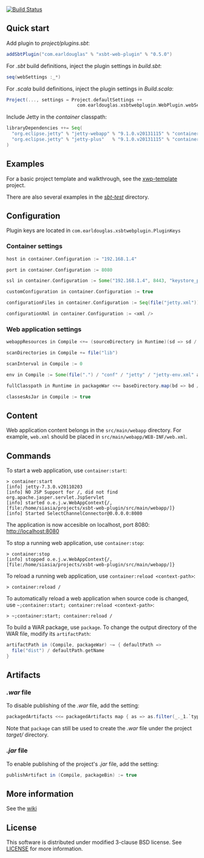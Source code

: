 [![Build Status](http://jenkins.jamestastic.com/job/xsbt-web-plugin/badge/icon)](http://jenkins.jamestastic.com/job/xsbt-web-plugin/)

## Quick start

Add plugin to *project/plugins.sbt*:

```scala
addSbtPlugin("com.earldouglas" % "xsbt-web-plugin" % "0.5.0")
```

For *.sbt* build definitions, inject the plugin settings in *build.sbt*:

```scala
seq(webSettings :_*)
```

For *.scala* build definitions, inject the plugin settings in *Build.scala*:

```scala
Project(..., settings = Project.defaultSettings ++
                          com.earldouglas.xsbtwebplugin.WebPlugin.webSettings)
```

Include Jetty in the *container* classpath:

```scala
libraryDependencies ++= Seq(
  "org.eclipse.jetty" % "jetty-webapp" % "9.1.0.v20131115" % "container",
  "org.eclipse.jetty" % "jetty-plus"   % "9.1.0.v20131115" % "container"
)
```

## Examples

For a basic project template and walkthrough, see the [xwp-template](https://github.com/JamesEarlDouglas/xwp-template) project.

There are also several examples in the *[sbt-test](https://github.com/JamesEarlDouglas/xsbt-web-plugin/tree/master/src/sbt-test/web)* directory.

## Configuration

Plugin keys are located in `com.earldouglas.xsbtwebplugin.PluginKeys`

### Container settings

```scala
host in container.Configuration := "192.168.1.4"

port in container.Configuration := 8080

ssl in container.Configuration := Some("192.168.1.4", 8443, "keystore_path", "keystore_password", "key_password")

customConfiguration in container.Configuration := true

configurationFiles in container.Configuration := Seq(file("jetty.xml"))

configurationXml in container.Configuration := <xml />
```

### Web application settings

```scala
webappResources in Compile <+= (sourceDirectory in Runtime)(sd => sd / "static")

scanDirectories in Compile += file("lib")

scanInterval in Compile := 0

env in Compile := Some(file(".") / "conf" / "jetty" / "jetty-env.xml" asFile)

fullClasspath in Runtime in packageWar <+= baseDirectory.map(bd => bd / "extras")

classesAsJar in Compile := true
```

## Content

Web application content belongs in the `src/main/webapp` directory.  For example, `web.xml` should be placed in `src/main/webapp/WEB-INF/web.xml`.

## Commands

To start a web application, use `container:start`:

```
> container:start
[info] jetty-7.3.0.v20110203
[info] NO JSP Support for /, did not find org.apache.jasper.servlet.JspServlet
[info] started o.e.j.w.WebAppContext{/,[file:/home/siasia/projects/xsbt-web-plugin/src/main/webapp/]}
[info] Started SelectChannelConnector@0.0.0.0:8080
```

The application is now accesible on localhost, port 8080: [http://localhost:8080](http://localhost:8080)

To stop a running web application, use `container:stop`:

```
> container:stop
[info] stopped o.e.j.w.WebAppContext{/,[file:/home/siasia/projects/xsbt-web-plugin/src/main/webapp/]}
```
    
To reload a running web application, use `container:reload <context-path>`:

```
> container:reload /
```

To automatically reload a web application when source code is changed, use `~;container:start; container:reload <context-path>`:

```
> ~;container:start; container:reload /
```

To build a WAR package, use `package`.  To change the output directory of the WAR file, modify its `artifactPath`:

```scala
artifactPath in (Compile, packageWar) ~= { defaultPath =>
  file("dist") / defaultPath.getName
}
```

## Artifacts

### *.war* file

To disable publishing of the *.war* file, add the setting:

```scala
packagedArtifacts <<= packagedArtifacts map { as => as.filter(_._1.`type` != "war") }
```

Note that `package` can still be used to create the *.war* file under the project *target/* directory.

### *.jar* file

To enable publishing of the project's *.jar* file, add the setting:

```scala
publishArtifact in (Compile, packageBin) := true
```

## More information

See the [wiki](http://github.com/JamesEarlDouglas/xsbt-web-plugin/wiki/)

## License

This software is distributed under modified 3-clause BSD license. See [LICENSE](https://github.com/JamesEarlDouglas/xsbt-web-plugin/blob/master/LICENSE) for more information.
